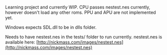 Learning project and currently WIP. CPU passes nestest.nes currently, however doesn't load any other roms. PPU and APU are not implemented yet.

Windows expects SDL.dll to be in dlls folder.

Needs to have nestest.nes in the tests/ folder to run currently.
nestest.nes is available here: [http://nickmass.com/images/nestest.nes](http://nickmass.com/images/nestest.nes)
